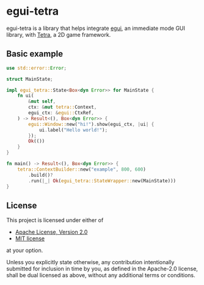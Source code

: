 # egui-tetra

egui-tetra is a library that helps integrate [egui](https://crates.io/crates/egui),
an immediate mode GUI library, with [Tetra](https://crates.io/crates/tetra),
a 2D game framework.

## Basic example

```rust
use std::error::Error;

struct MainState;

impl egui_tetra::State<Box<dyn Error>> for MainState {
	fn ui(
		&mut self,
		ctx: &mut tetra::Context,
		egui_ctx: &egui::CtxRef,
	) -> Result<(), Box<dyn Error>> {
		egui::Window::new("hi!").show(egui_ctx, |ui| {
			ui.label("Hello world!");
		});
		Ok(())
	}
}

fn main() -> Result<(), Box<dyn Error>> {
	tetra::ContextBuilder::new("example", 800, 600)
		.build()?
		.run(|_| Ok(egui_tetra::StateWrapper::new(MainState)))
}
```

## License

This project is licensed under either of

- [Apache License, Version 2.0](https://github.com/tesselode/egui-tetra/blob/main/LICENSE-Apache)
- [MIT license](https://github.com/tesselode/egui-tetra/blob/main/LICENSE-MIT)

at your option.

Unless you explicitly state otherwise, any contribution intentionally submitted for inclusion in
time by you, as defined in the Apache-2.0 license, shall be dual licensed as above, without any
additional terms or conditions.
